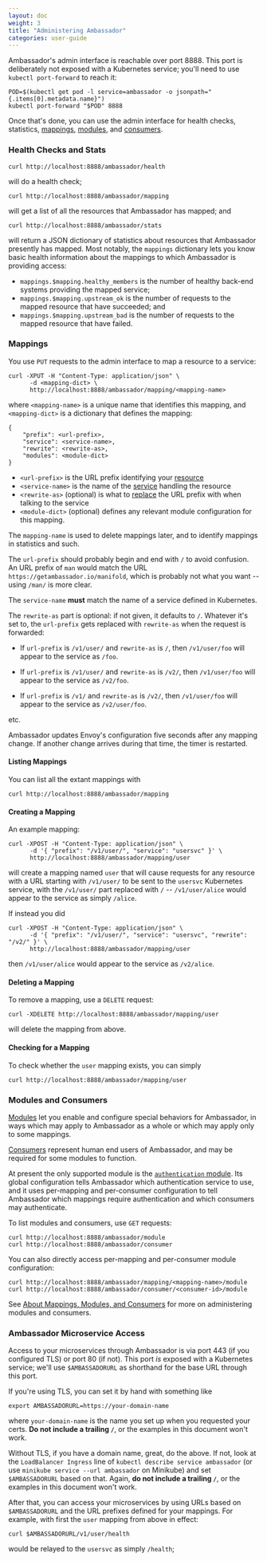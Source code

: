 ```yaml
---
layout: doc
weight: 3
title: "Administering Ambassador"
categories: user-guide
---
```


Ambassador's admin interface is reachable over port 8888. This port is deliberately not exposed with a Kubernetes service; you'll need to use `kubectl port-forward` to reach it:

```
POD=$(kubectl get pod -l service=ambassador -o jsonpath="{.items[0].metadata.name}")
kubectl port-forward "$POD" 8888
```

Once that's done, you can use the admin interface for health checks, statistics, [mappings](mappings.md#mappings), [modules](mappings.md#modules), and [consumers](mappings.md#consumers).

### Health Checks and Stats

```
curl http://localhost:8888/ambassador/health
```

will do a health check;

```
curl http://localhost:8888/ambassador/mapping
```

will get a list of all the resources that Ambassador has mapped; and

```
curl http://localhost:8888/ambassador/stats
```

will return a JSON dictionary of statistics about resources that Ambassador presently has mapped. Most notably, the `mappings` dictionary lets you know basic health information about the mappings to which Ambassador is providing access:

- `mappings.$mapping.healthy_members` is the number of healthy back-end systems providing the mapped service;
- `mappings.$mapping.upstream_ok` is the number of requests to the mapped resource that have succeeded; and
- `mappings.$mapping.upstream_bad` is the number of requests to the mapped resource that have failed.

### Mappings

You use `PUT` requests to the admin interface to map a resource to a service:

```
curl -XPUT -H "Content-Type: application/json" \
      -d <mapping-dict> \
      http://localhost:8888/ambassador/mapping/<mapping-name>
```

where `<mapping-name>` is a unique name that identifies this mapping, and `<mapping-dict>` is a dictionary that defines the mapping:

```
{
    "prefix": <url-prefix>,
    "service": <service-name>,
    "rewrite": <rewrite-as>,
    "modules": <module-dict>
}
```

- `<url-prefix>` is the URL prefix identifying your [resource](#resources)
- `<service-name>` is the name of the [service](#services) handling the resource
- `<rewrite-as>` (optional) is what to [replace](#rewriting) the URL prefix with when talking to the service
- `<module-dict>` (optional) defines any relevant module configuration for this mapping.

The `mapping-name` is used to delete mappings later, and to identify mappings in statistics and such.

The `url-prefix` should probably begin and end with `/` to avoid confusion. An URL prefix of `man` would match the URL `https://getambassador.io/manifold`, which is probably not what you want -- using `/man/` is more clear.

The `service-name` **must** match the name of a service defined in Kubernetes.

The `rewrite-as` part is optional: if not given, it defaults to `/`. Whatever it's set to, the `url-prefix` gets replaced with `rewrite-as` when the request is forwarded:

- If `url-prefix` is `/v1/user/` and `rewrite-as` is `/`, then `/v1/user/foo` will appear to the service as `/foo`.

- If `url-prefix` is `/v1/user/` and `rewrite-as` is `/v2/`, then `/v1/user/foo` will appear to the service as `/v2/foo`.

- If `url-prefix` is `/v1/` and `rewrite-as` is `/v2/`, then `/v1/user/foo` will appear to the service as `/v2/user/foo`.

etc.

Ambassador updates Envoy's configuration five seconds after any mapping change. If another change arrives during that time, the timer is restarted.

#### Listing Mappings

You can list all the extant mappings with

```
curl http://localhost:8888/ambassador/mapping
```

#### Creating a Mapping

An example mapping:

```
curl -XPOST -H "Content-Type: application/json" \
      -d '{ "prefix": "/v1/user/", "service": "usersvc" }' \
      http://localhost:8888/ambassador/mapping/user
```

will create a mapping named `user` that will cause requests for any resource with a URL starting with `/v1/user/` to be sent to the `usersvc` Kubernetes service, with the `/v1/user/` part replaced with `/` -- `/v1/user/alice` would appear to the service as simply `/alice`.

If instead you did

```
curl -XPOST -H "Content-Type: application/json" \
      -d '{ "prefix": "/v1/user/", "service": "usersvc", "rewrite": "/v2/" }' \
      http://localhost:8888/ambassador/mapping/user
```

then `/v1/user/alice` would appear to the service as `/v2/alice`.

#### Deleting a Mapping

To remove a mapping, use a `DELETE` request:

```
curl -XDELETE http://localhost:8888/ambassador/mapping/user
```

will delete the mapping from above.

#### Checking for a Mapping

To check whether the `user` mapping exists, you can simply

```
curl http://localhost:8888/ambassador/mapping/user
```

### Modules and Consumers

[Modules](mappings.md#modules) let you enable and configure special behaviors for Ambassador, in ways which may apply to Ambassador as a whole or which may apply only to some mappings. 

[Consumers](mappings.md#consumers) represent human end users of Ambassador, and may be required for some modules to function.

At present the only supported module is the [`authentication` module](mappings.md#authentication-module). Its global configuration tells Ambassador which authentication service to use, and it uses per-mapping and per-consumer configuration to tell Ambassador which mappings require authentication and which consumers may authenticate.

To list modules and consumers, use `GET` requests:

```
curl http://localhost:8888/ambassador/module
curl http://localhost:8888/ambassador/consumer
```

You can also directly access per-mapping and per-consumer module configuration:

```
curl http://localhost:8888/ambassador/mapping/<mapping-name>/module
curl http://localhost:8888/ambassador/consumer/<consumer-id>/module
```

See [About Mappings, Modules, and Consumers](mappings.md) for more on administering modules and consumers.

### Ambassador Microservice Access

Access to your microservices through Ambassador is via port 443 (if you configured TLS) or port 80 (if not). This port _is_ exposed with a Kubernetes service; we'll use `$AMBASSADORURL` as shorthand for the base URL through this port.

If you're using TLS, you can set it by hand with something like

```
export AMBASSADORURL=https://your-domain-name
```

where `your-domain-name` is the name you set up when you requested your certs. **Do not include a trailing `/`**, or the examples in this document won't work.

Without TLS, if you have a domain name, great, do the above. If not, look at the `LoadBalancer Ingress` line of `kubectl describe service ambassador` (or use `minikube service --url ambassador` on Minikube) and set `$AMBASSADORURL` based on that. Again, **do not include a trailing `/`**, or the examples in this document won't work.

After that, you can access your microservices by using URLs based on `$AMBASSADORURL` and the URL prefixes defined for your mappings. For example, with first the `user` mapping from above in effect:

```
curl $AMBASSADORURL/v1/user/health
```

would be relayed to the `usersvc` as simply `/health`;
